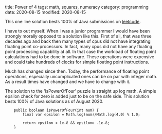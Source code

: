 title: Power of 4
tags: math, squares, numeracy
category: programming
date: 2020-08-15
modified: 2020-08-15

This one line solution bests 100% of Java submissions on [leetcode](https://leetcode.com).

I have to out myself.   When I was a junior programmer I would have been strongly morally opposed to a solution like this.   First of all, that was three decades ago and back then many types of cpus did not have integrating floating point co-processors.   In fact, many cpus did not have any floating point processing capability at all.   In that case the workload of floating point calculations had to be done in software.   These operations were expensive and could take hundreds of clocks for simple floating point instructions.

Much has changed since then.   Today, the performance of floating point operations, especially uncomplicated ones can be on par with integer math.   As a result times have changed and we have to change with it.

The solution to the 'isPowerOfFour' puzzle is straight up log math.   A simple epsilon check for zero is added just to be on the safe side.    This solution bests 100% of Java solutions as of August 2020.


```
    public boolean isPowerOfFour(int num) {
        final var epsilon = Math.log(num)/Math.log(4.0) % 1.0;

        return epsilon < 1e-8 && epsilon> -1e-8;
    }
```
